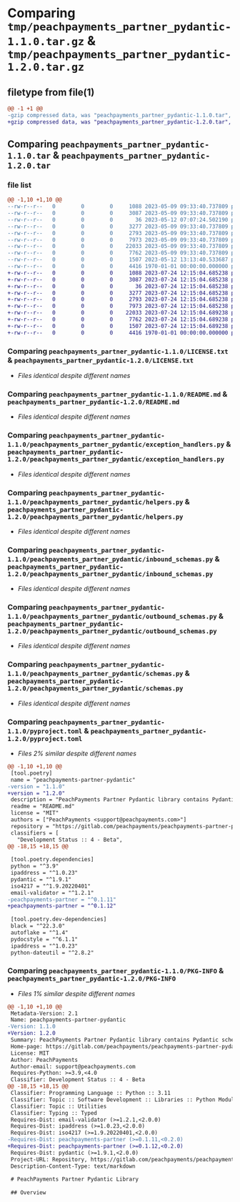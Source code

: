 # Comparing `tmp/peachpayments_partner_pydantic-1.1.0.tar.gz` & `tmp/peachpayments_partner_pydantic-1.2.0.tar.gz`

## filetype from file(1)

```diff
@@ -1 +1 @@
-gzip compressed data, was "peachpayments_partner_pydantic-1.1.0.tar", max compression
+gzip compressed data, was "peachpayments_partner_pydantic-1.2.0.tar", max compression
```

## Comparing `peachpayments_partner_pydantic-1.1.0.tar` & `peachpayments_partner_pydantic-1.2.0.tar`

### file list

```diff
@@ -1,10 +1,10 @@
--rw-r--r--   0        0        0     1088 2023-05-09 09:33:40.737809 peachpayments_partner_pydantic-1.1.0/LICENSE.txt
--rw-r--r--   0        0        0     3087 2023-05-09 09:33:40.737809 peachpayments_partner_pydantic-1.1.0/README.md
--rw-r--r--   0        0        0       36 2023-05-12 07:07:24.502190 peachpayments_partner_pydantic-1.1.0/peachpayments_partner_pydantic/__init__.py
--rw-r--r--   0        0        0     3277 2023-05-09 09:33:40.737809 peachpayments_partner_pydantic-1.1.0/peachpayments_partner_pydantic/exception_handlers.py
--rw-r--r--   0        0        0     2793 2023-05-09 09:33:40.737809 peachpayments_partner_pydantic-1.1.0/peachpayments_partner_pydantic/helpers.py
--rw-r--r--   0        0        0     7973 2023-05-09 09:33:40.737809 peachpayments_partner_pydantic-1.1.0/peachpayments_partner_pydantic/inbound_schemas.py
--rw-r--r--   0        0        0    22033 2023-05-09 09:33:40.737809 peachpayments_partner_pydantic-1.1.0/peachpayments_partner_pydantic/outbound_schemas.py
--rw-r--r--   0        0        0     7762 2023-05-09 09:33:40.737809 peachpayments_partner_pydantic-1.1.0/peachpayments_partner_pydantic/schemas.py
--rw-r--r--   0        0        0     1507 2023-05-12 13:13:40.533687 peachpayments_partner_pydantic-1.1.0/pyproject.toml
--rw-r--r--   0        0        0     4416 1970-01-01 00:00:00.000000 peachpayments_partner_pydantic-1.1.0/PKG-INFO
+-rw-r--r--   0        0        0     1088 2023-07-24 12:15:04.685238 peachpayments_partner_pydantic-1.2.0/LICENSE.txt
+-rw-r--r--   0        0        0     3087 2023-07-24 12:15:04.685238 peachpayments_partner_pydantic-1.2.0/README.md
+-rw-r--r--   0        0        0       36 2023-07-24 12:15:04.685238 peachpayments_partner_pydantic-1.2.0/peachpayments_partner_pydantic/__init__.py
+-rw-r--r--   0        0        0     3277 2023-07-24 12:15:04.685238 peachpayments_partner_pydantic-1.2.0/peachpayments_partner_pydantic/exception_handlers.py
+-rw-r--r--   0        0        0     2793 2023-07-24 12:15:04.685238 peachpayments_partner_pydantic-1.2.0/peachpayments_partner_pydantic/helpers.py
+-rw-r--r--   0        0        0     7973 2023-07-24 12:15:04.685238 peachpayments_partner_pydantic-1.2.0/peachpayments_partner_pydantic/inbound_schemas.py
+-rw-r--r--   0        0        0    22033 2023-07-24 12:15:04.689238 peachpayments_partner_pydantic-1.2.0/peachpayments_partner_pydantic/outbound_schemas.py
+-rw-r--r--   0        0        0     7762 2023-07-24 12:15:04.689238 peachpayments_partner_pydantic-1.2.0/peachpayments_partner_pydantic/schemas.py
+-rw-r--r--   0        0        0     1507 2023-07-24 12:15:04.689238 peachpayments_partner_pydantic-1.2.0/pyproject.toml
+-rw-r--r--   0        0        0     4416 1970-01-01 00:00:00.000000 peachpayments_partner_pydantic-1.2.0/PKG-INFO
```

### Comparing `peachpayments_partner_pydantic-1.1.0/LICENSE.txt` & `peachpayments_partner_pydantic-1.2.0/LICENSE.txt`

 * *Files identical despite different names*

### Comparing `peachpayments_partner_pydantic-1.1.0/README.md` & `peachpayments_partner_pydantic-1.2.0/README.md`

 * *Files identical despite different names*

### Comparing `peachpayments_partner_pydantic-1.1.0/peachpayments_partner_pydantic/exception_handlers.py` & `peachpayments_partner_pydantic-1.2.0/peachpayments_partner_pydantic/exception_handlers.py`

 * *Files identical despite different names*

### Comparing `peachpayments_partner_pydantic-1.1.0/peachpayments_partner_pydantic/helpers.py` & `peachpayments_partner_pydantic-1.2.0/peachpayments_partner_pydantic/helpers.py`

 * *Files identical despite different names*

### Comparing `peachpayments_partner_pydantic-1.1.0/peachpayments_partner_pydantic/inbound_schemas.py` & `peachpayments_partner_pydantic-1.2.0/peachpayments_partner_pydantic/inbound_schemas.py`

 * *Files identical despite different names*

### Comparing `peachpayments_partner_pydantic-1.1.0/peachpayments_partner_pydantic/outbound_schemas.py` & `peachpayments_partner_pydantic-1.2.0/peachpayments_partner_pydantic/outbound_schemas.py`

 * *Files identical despite different names*

### Comparing `peachpayments_partner_pydantic-1.1.0/peachpayments_partner_pydantic/schemas.py` & `peachpayments_partner_pydantic-1.2.0/peachpayments_partner_pydantic/schemas.py`

 * *Files identical despite different names*

### Comparing `peachpayments_partner_pydantic-1.1.0/pyproject.toml` & `peachpayments_partner_pydantic-1.2.0/pyproject.toml`

 * *Files 2% similar despite different names*

```diff
@@ -1,10 +1,10 @@
 [tool.poetry]
 name = "peachpayments-partner-pydantic"
-version = "1.1.0"
+version = "1.2.0"
 description = "PeachPayments Partner Pydantic library contains Pydantic schemas to help integrate PeachPayments with their partners."
 readme = "README.md"
 license = "MIT"
 authors = ["PeachPayments <support@peachpayments.com>"]
 repository = "https://gitlab.com/peachpayments/peachpayments-partner-pydantic/"
 classifiers = [
   "Development Status :: 4 - Beta",
@@ -18,15 +18,15 @@
 
 [tool.poetry.dependencies]
 python = "^3.9"
 ipaddress = "^1.0.23"
 pydantic = "^1.9.1"
 iso4217 = "^1.9.20220401"
 email-validator = "^1.2.1"
-peachpayments-partner = "^0.1.11"
+peachpayments-partner = "^0.1.12"
 
 [tool.poetry.dev-dependencies]
 black = "^22.3.0"
 autoflake = "^1.4"
 pydocstyle = "^6.1.1"
 ipaddress = "^1.0.23"
 python-dateutil = "^2.8.2"
```

### Comparing `peachpayments_partner_pydantic-1.1.0/PKG-INFO` & `peachpayments_partner_pydantic-1.2.0/PKG-INFO`

 * *Files 1% similar despite different names*

```diff
@@ -1,10 +1,10 @@
 Metadata-Version: 2.1
 Name: peachpayments-partner-pydantic
-Version: 1.1.0
+Version: 1.2.0
 Summary: PeachPayments Partner Pydantic library contains Pydantic schemas to help integrate PeachPayments with their partners.
 Home-page: https://gitlab.com/peachpayments/peachpayments-partner-pydantic/
 License: MIT
 Author: PeachPayments
 Author-email: support@peachpayments.com
 Requires-Python: >=3.9,<4.0
 Classifier: Development Status :: 4 - Beta
@@ -18,15 +18,15 @@
 Classifier: Programming Language :: Python :: 3.11
 Classifier: Topic :: Software Development :: Libraries :: Python Modules
 Classifier: Topic :: Utilities
 Classifier: Typing :: Typed
 Requires-Dist: email-validator (>=1.2.1,<2.0.0)
 Requires-Dist: ipaddress (>=1.0.23,<2.0.0)
 Requires-Dist: iso4217 (>=1.9.20220401,<2.0.0)
-Requires-Dist: peachpayments-partner (>=0.1.11,<0.2.0)
+Requires-Dist: peachpayments-partner (>=0.1.12,<0.2.0)
 Requires-Dist: pydantic (>=1.9.1,<2.0.0)
 Project-URL: Repository, https://gitlab.com/peachpayments/peachpayments-partner-pydantic/
 Description-Content-Type: text/markdown
 
 # PeachPayments Partner Pydantic Library
 
 ## Overview
```

